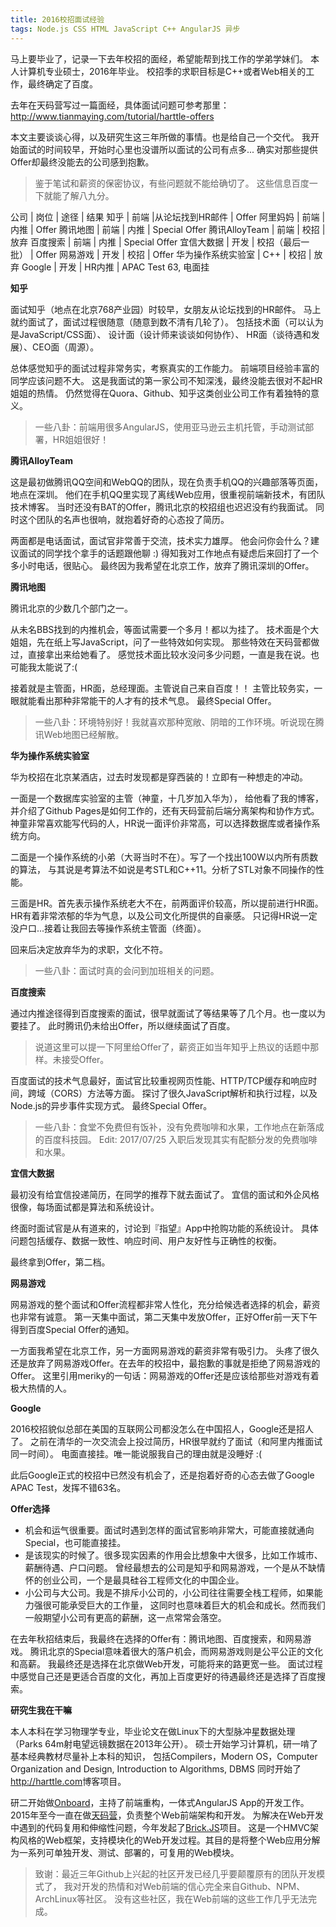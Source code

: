 ```yaml
---
title: 2016校招面试经验
tags: Node.js CSS HTML JavaScript C++ AngularJS 异步
---
```


马上要毕业了，记录一下去年校招的面经，希望能帮到找工作的学弟学妹们。
本人计算机专业硕士，2016年毕业。
校招季的求职目标是C++或者Web相关的工作，最终确定了百度。

去年在天码营写过一篇面经，具体面试问题可参考那里：
<http://www.tianmaying.com/tutorial/harttle-offers>

本文主要谈谈心得，以及研究生这三年所做的事情。也是给自己一个交代。
我开始面试的时间较早，开始时心里也没谱所以面试的公司有点多...
确实对那些提供Offer却最终没能去的公司感到抱歉。

> 鉴于笔试和薪资的保密协议，有些问题就不能给确切了。
> 这些信息百度一下就能了解八九分。

<!--more-->

公司 | 岗位 | 途径 | 结果
知乎 | 前端 |从论坛找到HR邮件 | Offer
阿里妈妈 | 前端 | 内推 | Offer
腾讯地图 | 前端 | 内推 | Special Offer
腾讯AlloyTeam | 前端 | 校招 | 放弃
百度搜索 | 前端 | 内推 | Special Offer
宜信大数据 | 开发 | 校招（最后一批） | Offer
网易游戏 | 开发 | 校招 | Offer 
华为操作系统实验室 | C++ | 校招 | 放弃
Google | 开发 | HR内推 | APAC Test 63, 电面挂

**知乎**

面试知乎（地点在北京768产业园）时较早，女朋友从论坛找到的HR邮件。
马上就约面试了，面试过程很随意（随意到数不清有几轮了）。
包括技术面（可以认为是JavaScript/CSS面）、
设计面（设计师来谈谈如何协作）、
HR面（谈待遇和发展）、CEO面（周源）。

总体感觉知乎的面试过程非常务实，考察真实的工作能力。
前端项目经验丰富的同学应该问题不大。
这是我面试的第一家公司不知深浅，最终没能去很对不起HR姐姐的热情。
仍然觉得在Quora、Github、知乎这类创业公司工作有着独特的意义。

> 一些八卦：前端用很多AngularJS，使用亚马逊云主机托管，手动测试部署，HR姐姐很好！

**腾讯AlloyTeam**

这是最初做腾讯QQ空间和WebQQ的团队，现在负责手机QQ的兴趣部落等页面，地点在深圳。
他们在手机QQ里实现了离线Web应用，很重视前端新技术，有团队技术博客。
当时还没有BAT的Offer，腾讯北京的校招组也迟迟没有约我面试。
同时这个团队的名声也很响，就抱着好奇的心态投了简历。

两面都是电话面试，面试官非常善于交流，技术实力雄厚。
他会问你会什么？建议面试的同学找个拿手的话题跟他聊 :)
得知我对工作地点有疑虑后来回打了一个多小时电话，很贴心。
最终因为我希望在北京工作，放弃了腾讯深圳的Offer。

**腾讯地图**

腾讯北京的少数几个部门之一。

从未名BBS找到的内推机会，等面试需要一个多月！都以为挂了。
技术面是个大姐姐，先在纸上写JavaScript，问了一些特效如何实现。
那些特效在天码营都做过，直接拿出来给她看了。
感觉技术面比较水没问多少问题，一直是我在说。也可能我太能说了:(

接着就是主管面，HR面，总经理面。主管说自己来自百度！！
主管比较务实，一眼就能看出那种非常能干的人才有的技术气息。
最终Special Offer。

> 一些八卦：环境特别好！我就喜欢那种宽敞、阴暗的工作环境。听说现在腾讯Web地图已经解散。

**华为操作系统实验室**

华为校招在北京某酒店，过去时发现都是穿西装的！立即有一种想走的冲动。

一面是一个数据库实验室的主管（神童，十几岁加入华为），
给他看了我的博客，并介绍了Github Pages是如何工作的，还有天码营前后端分离架构和协作方式。
神童非常喜欢能写代码的人，HR说一面评价非常高，可以选择数据库或者操作系统方向。

二面是一个操作系统的小弟（大哥当时不在）。写了一个找出100W以内所有质数的算法，
与其说是考算法不如说是考STL和C++11。分析了STL对象不同操作的性能。

三面是HR。首先表示操作系统老大不在，前两面评价较高，所以提前进行HR面。
HR有着非常浓郁的华为气息，以及公司文化所提供的自豪感。
只记得HR说一定没户口...接着让我回去等操作系统主管面（终面）。

回来后决定放弃华为的求职，文化不符。

> 一些八卦：面试时真的会问到加班相关的问题。

**百度搜索**

通过内推途径得到百度搜索的面试，很早就面试了等结果等了几个月。也一度以为要挂了。
此时腾讯仍未给出Offer，所以继续面试了百度。

> 说道这里可以提一下阿里给Offer了，薪资正如当年知乎上热议的话题中那样。未接受Offer。

百度面试的技术气息最好，面试官比较重视网页性能、HTTP/TCP缓存和响应时间，跨域（CORS）方法等方面。
探讨了很久JavaScript解析和执行过程，以及Node.js的异步事件实现方式。
最终Special Offer。

> 一些八卦：食堂不免费但有饭补，没有免费咖啡和水果，工作地点在新落成的百度科技园。
> Edit: 2017/07/25 入职后发现其实有配额分发的免费咖啡和水果。

**宜信大数据**

最初没有给宜信投递简历，在同学的推荐下就去面试了。
宜信的面试和外企风格很像，每场面试都是算法和系统设计。

终面时面试官是从有道来的，讨论到『指望』App中抢购功能的系统设计。
具体问题包括缓存、数据一致性、响应时间、用户友好性与正确性的权衡。

最终拿到Offer，第二档。

**网易游戏**

网易游戏的整个面试和Offer流程都非常人性化，充分给候选者选择的机会，薪资也非常有诚意。
第一天集中面试，第二天集中发放Offer，正好Offer前一天下午得到百度Special Offer的通知。

一方面我希望在北京工作，另一方面网易游戏的薪资非常有吸引力。
头疼了很久还是放弃了网易游戏Offer。在去年的校招中，最抱歉的事就是拒绝了网易游戏的Offer。
这里引用meriky的一句话：网易游戏的Offer还是应该给那些对游戏有着极大热情的人。

**Google**

2016校招貌似总部在美国的互联网公司都没怎么在中国招人，Google还是招人了。
之前在清华的一次交流会上投过简历，HR很早就约了面试（和阿里内推面试同一时间）。
电面直接挂。唯一能说服我自己的理由就是没睡好 :(

此后Google正式的校招中已然没有机会了，还是抱着好奇的心态去做了Google APAC Test，发挥不错63名。

**Offer选择**

* 机会和运气很重要。面试时遇到怎样的面试官影响非常大，可能直接就通向Special，也可能直接挂。
* 是该现实的时候了。很多现实因素的作用会比想象中大很多，比如工作城市、薪酬待遇、户口问题。
    曾经最想去的公司是知乎和网易游戏，一个是从不缺情怀的创业公司，一个是最具硅谷工程师文化的中国企业。
* 小公司与大公司。我是不排斥小公司的，小公司往往需要全栈工程师，如果能力强很可能承受巨大的工作量，
    这同时也意味着巨大的机会和成长。然而我们一般期望小公司有更高的薪酬，这一点常常会落空。

在去年秋招结束后，我最终在选择的Offer有：腾讯地图、百度搜索，和网易游戏。
腾讯北京的Special意味着很大的落户机会，而网易游戏则是公平公正的文化和高薪。
我最终还是选择在北京做Web开发，可能将来的路更宽一些。
面试过程中感觉自己还是更适合百度的文化，再加上百度更好的待遇最终还是选择了百度搜索。

**研究生我在干嘛**

本人本科在学习物理学专业，毕业论文在做Linux下的大型脉冲星数据处理（Parks 64m射电望远镜数据在2013年公开）。
硕士开始学习计算机，研一啃了基本经典教材尽量补上本科的知识，
包括Compilers，Modern OS，Computer Organization and Design, Introduction to Algorithms, DBMS
同时开始了<http://harttle.com>博客项目。

研二开始做[Onboard](https://onboard.cn)，主持了前端重构，一体式AngularJS App的开发工作。
2015年至今一直在做[天码营](http://tianmaying.com)，负责整个Web前端架构和开发。
为解决在Web开发中遇到的代码复用和伸缩性问题，今年发起了[Brick.JS](https://github.com/brick-js/brick.js)项目。
这是一个HMVC架构风格的Web框架，支持模块化的Web开发过程。其目的是将整个Web应用分解为一系列可单独开发、测试、部署的，可复用的Web模块。

> 致谢：最近三年Github上兴起的社区开发已经几乎要颠覆原有的团队开发模式了，
> 我对开发的热情和对Web前端的信心完全来自Github、NPM、ArchLinux等社区。
> 没有这些社区，我在Web前端的这些工作几乎无法完成。

